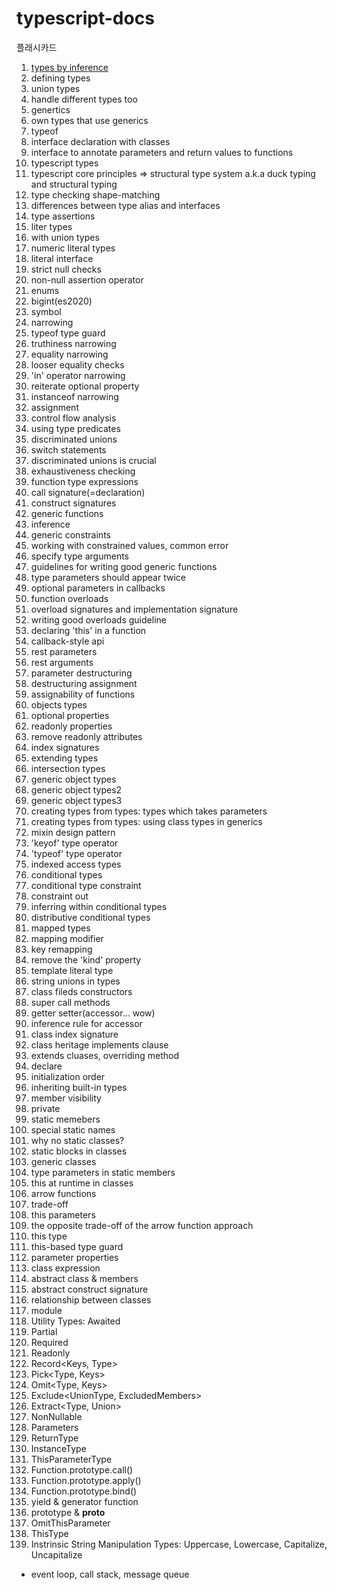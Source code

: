 # typescript-docs

플래시카드

1. [types by inference](https://user-images.githubusercontent.com/59950687/236708078-0c8b7b16-5bc6-42ca-a9c3-a6300f75bddc.png)
2. defining types
3. union types
4. handle different types too
5. genertics
6. own types that use generics
7. typeof
8. interface declaration with classes
9. interface to annotate parameters and return values to functions
10. typescript types
11. typescript core principles => structural type system a.k.a duck typing and structural typing
12. type checking shape-matching
13. differences between type alias and interfaces
14. type assertions
15. liter types
16. with union types
17. numeric literal types
18. literal interface
19. strict null checks
20. non-null assertion operator
21. enums
22. bigint(es2020)
23. symbol
24. narrowing
25. typeof type guard
26. truthiness narrowing
27. equality narrowing
28. looser equality checks
29. 'in' operator narrowing
30. reiterate optional property
31. instanceof narrowing
32. assignment
33. control flow analysis
34. using type predicates
35. discriminated unions
36. switch statements
37. discriminated unions is crucial
38. exhaustiveness checking
39. function type expressions
40. call signature(=declaration)
41. construct signatures
42. generic functions
43. inference
44. generic constraints
45. working with constrained values, common error
46. specify type arguments
47. guidelines for writing good generic functions
48. type parameters should appear twice
49. optional parameters in callbacks
50. function overloads
51. overload signatures and implementation signature
52. writing good overloads guideline
53. declaring 'this' in a function
54. callback-style api
55. rest parameters
56. rest arguments
57. parameter destructuring
58. destructuring assignment
59. assignability of functions
60. objects types
61. optional properties
62. readonly properties
63. remove readonly attributes
64. index signatures
65. extending types
66. intersection types
67. generic object types
68. generic object types2
69. generic object types3
70. creating types from types: types which takes parameters
71. creating types from types: using class types in generics
72. mixin design pattern
73. 'keyof' type operator
74. 'typeof' type operator
75. indexed access types
76. conditional types
77. conditional type constraint
78. constraint out
79. inferring within conditional types
80. distributive conditional types
81. mapped types
82. mapping modifier
83. key remapping
84. remove the 'kind' property
85. template literal type
86. string unions in types
87. class fileds constructors
88. super call methods
89. getter setter(accessor... wow)
90. inference rule for accessor
91. class index signature
92. class heritage implements clause
93. extends cluases, overriding method
94. declare
95. initialization order
96. inheriting built-in types
97. member visibility
98. private
99. static memebers
100. special static names
101. why no static classes?
102. static blocks in classes
103. generic classes
104. type parameters in static members
105. this at runtime in classes
106. arrow functions
107. trade-off
108. this parameters
109. the opposite trade-off of the arrow function approach
110. this type
111. this-based type guard
112. parameter properties
113. class expression
114. abstract class & members
115. abstract construct signature
116. relationship between classes
117. module
118. Utility Types: Awaited<Type>
119. Partial<Type>
120. Required<Type>
121. Readonly<Type>
122. Record<Keys, Type>
123. Pick<Type, Keys>
124. Omit<Type, Keys>
125. Exclude<UnionType, ExcludedMembers>
126. Extract<Type, Union>
127. NonNullable<Type>
128. Parameters<Type>
129. ReturnType<Type>
130. InstanceType<Type>
131. ThisParameterType<Type>
132. Function.prototype.call()
133. Function.prototype.apply()
134. Function.prototype.bind()
135. yield & generator function
136. prototype & __proto__
137. OmitThisParameter<Type>
138. ThisType<Type>
139. Instrinsic String Manipulation Types: Uppercase<StringType>, Lowercase<StringType>, Capitalize<StringType>, Uncapitalize<StringType>

- event loop, call stack, message queue
